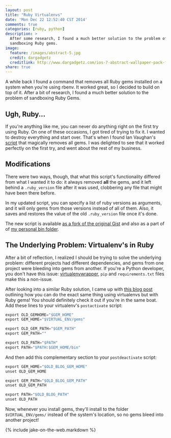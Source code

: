 ```yaml
---
layout: post
title: "Ruby Virtualenvs"
date: 'Mon Dec 22 12:52:40 CST 2014'
comments: true
categories: [ruby, python]
description: >
  After some research, I found a much better solution to the problem of
  sandboxing Ruby gems.
image:
  feature: /images/abstract-5.jpg
  credit: dargadgetz
  creditlink: http://www.dargadgetz.com/ios-7-abstract-wallpaper-pack-for-iphone-5-and-ipod-touch-retina/
share: true
---
```


A while back I found a command that removes all Ruby gems installed on a system
when you're using rbenv. It worked great, so I decided to build on top of it.
After a bit of research, I found a much better solution to the problem of
sandboxing Ruby Gems.

<!-- more -->

## Ugh, Ruby...

If you're anything like me, you can never do anything right on the first try
using Ruby. On one of these occasions, I got tired of trying to fix it. I
wanted to destroy everything and start over. That's when I found Ian Vaughan's
[script][iv] that magically removes all gems. I was delighted to see that it
worked perfectly on the first try, and went about the rest of my business.

## Modifications

There were two ways, though, that what this script's functionality differed
from what I wanted it to do: it always removed __all__ the gems, and it left
behind a `.ruby_version` file after it was used, clobbering any file that might
have been there before.

In my updated script, you can specify a list of ruby versions as arguments, and
it will only gems from those versions instead of all of them.  Also, it saves
and restores the value of the old `.ruby_version` file once it's done.

The new script is available [as a fork of the original Gist][gist] and also as
a part of of [my personal bin folder][bin].

## The Underlying Problem: Virtualenv's in Ruby

After a bit of reflection, I realized I should be trying to solve the underlying
problem: different projects had different dependencies, and gems from one
project were bleeding into gems from another. If you're a Python developer, you
don't have this issue: [virtualenvwrapper][venv], `pip` and `requirements.txt`
files make this a non-issue.

After looking into a similar Ruby solution, I came up with [this blog
post][venv-ruby] outlining how you can do the exact same thing using virtualenvs
but with Ruby gems! You should definitely check it out if you're in the same
boat. Add these lines to your virtualenv's `postactivate` script:

```python $VIRTUAL_ENV/bin/postactivate
export OLD_GEMHOME="$GEM_HOME"
export GEM_HOME="$VIRTUAL_ENV/gems"

export OLD_GEM_PATH="$GEM_PATH"
export GEM_PATH=""

export OLD_PATH="$PATH"
export PATH="$PATH:$GEM_HOME/bin"
```

And then add this complementary section to your `postdeactivate` script:

```python $VIRTUAL_ENV/bin/postactivate
export GEM_HOME="$OLD_BLOG_GEM_HOME"
unset OLD_GEM_HOME

export GEM_PATH="$OLD_BLOG_GEM_PATH"
unset OLD_GEM_PATH

export PATH="$OLD_BLOG_PATH"
unset OLD_PATH
```

Now, whenever you install gems, they'll install to the folder
`$VIRTUAL_ENV/gems/` instead of the system's location, so no gems bleed into
another project!

{% include jake-on-the-web.markdown %}

[iv]: https://gist.github.com/IanVaughan/2902499
[gist]: https://gist.github.com/Z1MM32M4N/cc2ba08062c6183a489c
[bin]: https://github.com/Z1MM32M4N/bin/blob/master/uninstall_gems
[venv]: http://virtualenvwrapper.readthedocs.org/en/latest/
[venv-ruby]: http://honza.ca/2011/06/install-ruby-gems-into-virtualenv
